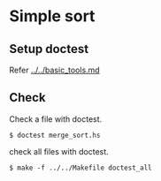 # Simple sort

## Setup doctest

Refer [../../basic_tools.md](../../basic_tools.md#doctest-with-quickcheck)


## Check

Check a file with doctest.

```
$ doctest merge_sort.hs
```

check all files with doctest.

```
$ make -f ../../Makefile doctest_all
```
